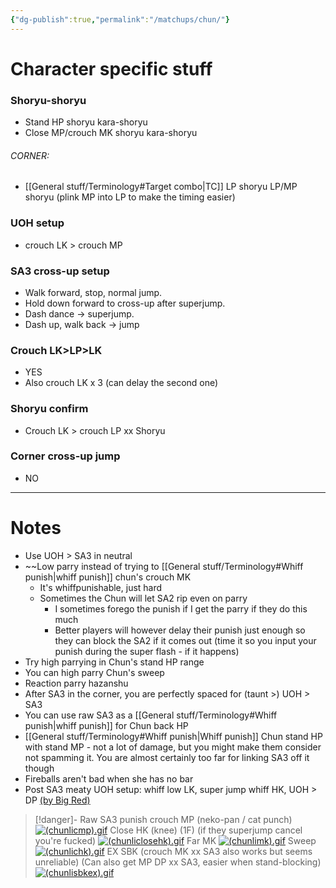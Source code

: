 ```yaml
---
{"dg-publish":true,"permalink":"/matchups/chun/"}
---
```


# Character specific stuff
### Shoryu-shoryu
- Stand HP shoryu kara-shoryu
- Close MP/crouch MK shoryu kara-shoryu
###### CORNER: 
- [[General stuff/Terminology#Target combo\|TC]] LP shoryu LP/MP shoryu (plink MP into LP to make the timing easier)
### UOH setup
- crouch LK > crouch MP
### SA3 cross-up setup
- Walk forward, stop, normal jump.
- Hold down forward to cross-up after superjump. 
- Dash dance -> superjump. 
- Dash up, walk back -> jump
### Crouch LK>LP>LK
- YES
- Also crouch LK x 3 (can delay the second one)
### Shoryu confirm
- Crouch LK > crouch LP xx Shoryu 
### Corner cross-up jump
- NO
***
# Notes
- Use UOH > SA3 in neutral
- ~~Low parry instead of trying to [[General stuff/Terminology#Whiff punish\|whiff punish]] chun's crouch MK
	- It's whiffpunishable, just hard
	- Sometimes the Chun will let SA2 rip even on parry
		- I sometimes forego the punish if I get the parry if they do this much
		- Better players will however delay their punish just enough so they can block the SA2 if it comes out (time it so you input your punish during the super flash - if it happens)
- Try high parrying in Chun's stand HP range
- You can high parry Chun's sweep
- Reaction parry hazanshu
- After SA3 in the corner, you are perfectly spaced for (taunt >) UOH > SA3
- You can use raw SA3 as a [[General stuff/Terminology#Whiff punish\|whiff punish]] for Chun back HP
- [[General stuff/Terminology#Whiff punish\|Whiff punish]] Chun stand HP with stand MP - not a lot of damage, but you might make them consider not spamming it. You are almost certainly too far for linking SA3 off it though
- Fireballs aren't bad when she has no bar
- Post SA3 meaty UOH setup: whiff low LK, super jump whiff HK, UOH > DP [(by Big Red)](https://clips.twitch.tv/TacitRenownedSquirrelOhMyDog-PwC6SMUVDJc0OjOP)

> [!danger]- Raw SA3 punish
> crouch MP (neko-pan / cat punch)
[![(chunlicmp).gif](https://wiki.supercombo.gg/images/f/ff/%28chunlicmp%29.gif)](https://wiki.supercombo.gg/w/File:(chunlicmp).gif)
> Close HK (knee) (1F) (if they superjump cancel you're fucked)
[![(chunliclosehk).gif](https://wiki.supercombo.gg/images/7/7f/%28chunliclosehk%29.gif)](https://wiki.supercombo.gg/w/File:(chunliclosehk).gif)
> Far MK
[![(chunlimk).gif](https://wiki.supercombo.gg/images/8/8a/%28chunlimk%29.gif)](https://wiki.supercombo.gg/w/File:(chunlimk).gif)
> Sweep
[![(chunlichk).gif](https://wiki.supercombo.gg/images/c/cb/%28chunlichk%29.gif)](https://wiki.supercombo.gg/w/File:(chunlichk).gif)
> EX SBK (crouch MK xx SA3 also works but seems unreliable)
> (Can also get MP DP xx SA3, easier when stand-blocking)
[![(chunlisbkex).gif](https://wiki.supercombo.gg/images/6/6d/%28chunlisbkex%29.gif)](https://wiki.supercombo.gg/w/File:(chunlisbkex).gif)
